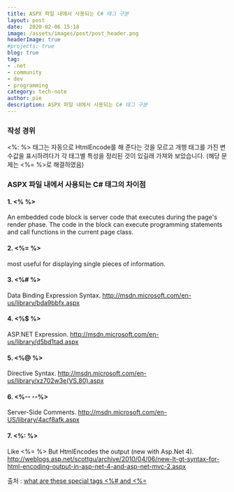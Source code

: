 ```yaml
---
title: ASPX 파일 내에서 사용되는 C# 태그 구분
layout: post
date:  2020-02-06 15:18
image: /assets/images/post/post_header.png
headerImage: true
#projects: true
blog: true
tag:
- .net
- community
- dev
- programming
category: tech-note
author: pie
description: ASPX 파일 내에서 사용되는 C# 태그 구분
---
```


### 작성 경위
<%: %> 태그는 자동으로 HtmlEncode를 해 준다는 것을 모르고 개행 태그를 가진 변수값을 표시하려다가 각 태그별 특성을 정리된 것이 있길래 가져와 보았습니다. (해당 문제는 <%= %>로 해결하였음) 


### ASPX 파일 내에서 사용되는 C# 태그의 차이점
#### 1. <% %>  
An embedded code block is server code that executes during the page's render phase. The code in the block can execute programming statements and call functions in the current page class.

#### 2. <%= %> 
most useful for displaying single pieces of information. 

#### 3. <%# %> 
Data Binding Expression Syntax. http://msdn.microsoft.com/en-us/library/bda9bbfx.aspx

#### 4. <%$ %> 
ASP.NET Expression. http://msdn.microsoft.com/en-us/library/d5bd1tad.aspx

#### 5. <%@ %> 
Directive Syntax. http://msdn.microsoft.com/en-us/library/xz702w3e(VS.80).aspx

#### 6. <%-- --%> 
Server-Side Comments. http://msdn.microsoft.com/en-US/library/4acf8afk.aspx

#### 7. <%: %> 
Like <%= %> But HtmlEncodes the output (new with Asp.Net 4). http://weblogs.asp.net/scottgu/archive/2010/04/06/new-lt-gt-syntax-for-html-encoding-output-in-asp-net-4-and-asp-net-mvc-2.aspx

 

출처 : [what are these special tags <%# and <%=](https://forums.asp.net/t/1139381.aspx)
